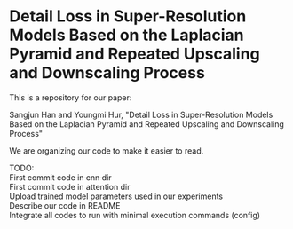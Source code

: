 # Detail Loss in Super-Resolution Models Based on the Laplacian Pyramid and Repeated Upscaling and Downscaling Process

This is a repository for our paper: 

Sangjun Han and Youngmi Hur, "Detail Loss in Super-Resolution Models Based on the Laplacian Pyramid and Repeated Upscaling and Downscaling Process"

We are organizing our code to make it easier to read.

TODO:  
~~First commit code in cnn dir~~  
First commit code in attention dir  
Upload trained model parameters used in our experiments  
Describe our code in README  
Integrate all codes to run with minimal execution commands (config)  



